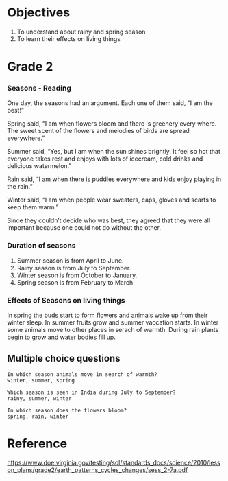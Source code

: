 # Objectives

1. To understand about rainy and spring season
2. To learn their effects on living things
 
# Grade 2 
### Seasons - Reading
One day, the seasons had an argument. Each one of them said, “I am the best!”

Spring said, “I am when flowers bloom and there is greenery every where. The sweet scent of the flowers and melodies of birds are spread everywhere.”

Summer said, “Yes, but I am when the sun shines brightly. It feel so hot that everyone takes rest and enjoys with lots of icecream, cold drinks and delicious watermelon."

Rain said, “I am when there is puddles everywhere and kids enjoy playing in the rain.”

Winter said, “I am when people wear sweaters, caps, gloves and scarfs to keep them warm.”

Since they couldn’t decide who was best, they agreed that they were all important because one could not do without the other.
### Duration of seasons
1. Summer season is from April to June. 
2. Rainy season is from July to September. 
3. Winter season is from October to January. 
4. Spring season is from February to March

### Effects of Seasons on living things
In spring the buds start to form flowers and animals wake up from their winter sleep. 
In summer fruits grow and summer vaccation starts.
In winter some animals move to other places in serach of warmth.
During rain plants begin to grow and water bodies fill up.

## Multiple choice questions
```
In which season animals move in search of warmth?
winter, summer, spring

Which season is seen in India during July to September?
rainy, summer, winter

In which season does the flowers bloom?
spring, rain, winter
```
# Reference
https://www.doe.virginia.gov/testing/sol/standards_docs/science/2010/lesson_plans/grade2/earth_patterns_cycles_changes/sess_2-7a.pdf








